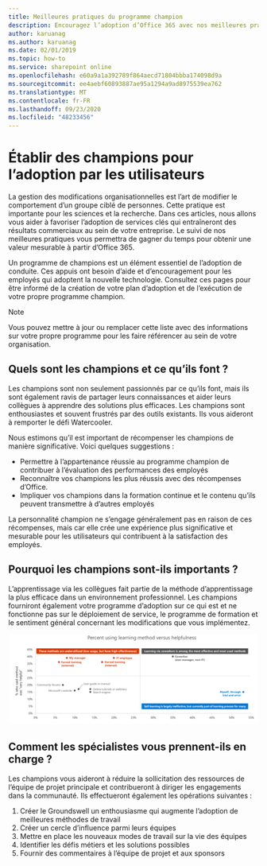 ```yaml
---
title: Meilleures pratiques du programme champion
description: Encouragez l’adoption d’Office 365 avec nos meilleures pratiques de programme champion
author: karuanag
ms.author: karuanag
ms.date: 02/01/2019
ms.topic: how-to
ms.service: sharepoint online
ms.openlocfilehash: e60a9a1a392789f864aecd71804bbba174098d9a
ms.sourcegitcommit: ee4aebf60893887ae95a1294a9ad8975539ea762
ms.translationtype: MT
ms.contentlocale: fr-FR
ms.lasthandoff: 09/23/2020
ms.locfileid: "48233456"
---
```

# <a name="establish-champions-for-user-adoption"></a>Établir des champions pour l’adoption par les utilisateurs 

La gestion des modifications organisationnelles est l’art de modifier le comportement d’un groupe ciblé de personnes. Cette pratique est importante pour les sciences et la recherche. Dans ces articles, nous allons vous aider à favoriser l’adoption de services clés qui entraîneront des résultats commerciaux au sein de votre entreprise.  Le suivi de nos meilleures pratiques vous permettra de gagner du temps pour obtenir une valeur mesurable à partir d’Office 365.  

Un programme de champions est un élément essentiel de l’adoption de conduite. Ces appuis ont besoin d’aide et d’encouragement pour les employés qui adoptent la nouvelle technologie. Consultez ces pages pour être informé de la création de votre plan d’adoption et de l’exécution de votre propre programme champion. 

> [!NOTE]
> Vous pouvez mettre à jour ou remplacer cette liste avec des informations sur votre propre programme pour les faire référencer au sein de votre organisation.

## <a name="who-are-champions-and-what-makes-them-tick"></a>Quels sont les champions et ce qu’ils font ?

Les champions sont non seulement passionnés par ce qu’ils font, mais ils sont également ravis de partager leurs connaissances et aider leurs collègues à apprendre des solutions plus efficaces. Les champions sont enthousiastes et souvent frustrés par des outils existants. Ils vous aideront à remporter le défi Watercooler.  

Nous estimons qu’il est important de récompenser les champions de manière significative. Voici quelques suggestions :

- Permettre à l’appartenance réussie au programme champion de contribuer à l’évaluation des performances des employés
- Reconnaître vos champions les plus réussis avec des récompenses d’Office.  
- Impliquer vos champions dans la formation continue et le contenu qu’ils peuvent transmettre à d’autres employés 

La personnalité champion ne s’engage généralement pas en raison de ces récompenses, mais car elle crée une expérience plus significative et mesurable pour les utilisateurs qui contribuent à la satisfaction des employés. 

## <a name="why-are-champions-important"></a>Pourquoi les champions sont-ils importants ? 

L’apprentissage via les collègues fait partie de la méthode d’apprentissage la plus efficace dans un environnement professionnel. Les champions fourniront également votre programme d’adoption sur ce qui est et ne fonctionne pas sur le déploiement de service, le programme de formation et le sentiment général concernant les modifications que vous implémentez.  

![Pourcentage à l’aide de la méthode d’apprentissage et de l’utilité](media/champstats.png)

## <a name="how-will-champions-support-you"></a>Comment les spécialistes vous prennent-ils en charge ?

Les champions vous aideront à réduire la sollicitation des ressources de l’équipe de projet principale et contribueront à diriger les engagements dans la communauté. Ils effectueront également les opérations suivantes :

1. Créer le Groundswell un enthousiasme qui augmente l’adoption de meilleures méthodes de travail
1. Créer un cercle d’influence parmi leurs équipes
1. Mettre en place les nouveaux modes de travail sur la vie des équipes
1. Identifier les défis métiers et les solutions possibles
1. Fournir des commentaires à l’équipe de projet et aux sponsors
